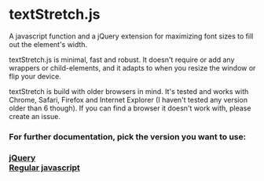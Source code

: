 # textStretch.js

A javascript function and a jQuery extension for maximizing font sizes to fill out the element's width.

textStretch.js is minimal, fast and robust. It doesn't require or add any wrappers or child-elements, and it adapts to when you resize the window or flip your device.

textStretch is build with older browsers in mind. It's tested and works with Chrome, Safari, Firefox and Internet Explorer (I haven't tested any version older than 6 though). If you can find a browser it doesn't work with, please create an issue.

### For further documentation, pick the version you want to use:
### [jQuery](doc/jquery.md) <br/> [Regular javascript](doc/javascript.md)
